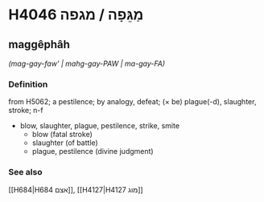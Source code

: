 # H4046 מַגֵּפָה / מגפה

## maggêphâh

_(mag-gay-faw' | mahg-gay-PAW | ma-ɡay-FA)_

### Definition

from H5062; a pestilence; by analogy, defeat; (× be) plague(-d), slaughter, stroke; n-f

- blow, slaughter, plague, pestilence, strike, smite
  - blow (fatal stroke)
  - slaughter (of battle)
  - plague, pestilence (divine judgment)

### See also

[[H684|H684 אצם]], [[H4127|H4127 מוג]]
